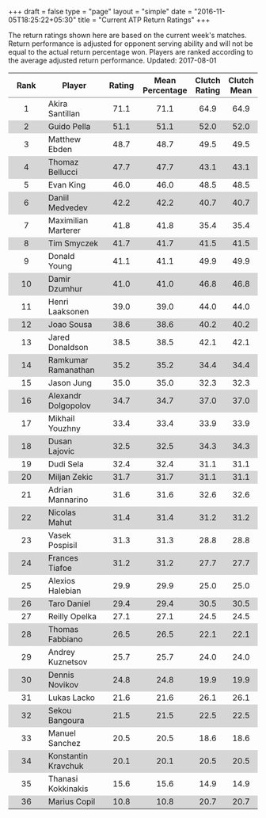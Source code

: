 +++
draft = false
type = "page" 
layout = "simple"
date = "2016-11-05T18:25:22+05:30"
title = "Current ATP Return Ratings"
+++

The return ratings shown here are based on the current week's matches. Return performance is adjusted for opponent serving ability and will not be equal to the actual return percentage won. Players are ranked according to the average adjusted return performance. Updated: 2017-08-01

<table class='gmisc_table' style='border-collapse: collapse; margin-top: 1em; margin-bottom: 1em;' >
<thead>
<tr>
<th style='border-bottom: 1px solid grey; border-top: 2px solid grey; text-align: center;'>Rank</th>
<th style='border-bottom: 1px solid grey; border-top: 2px solid grey; text-align: center;'>Player</th>
<th style='border-bottom: 1px solid grey; border-top: 2px solid grey; text-align: center;'>Rating</th>
<th style='border-bottom: 1px solid grey; border-top: 2px solid grey; text-align: center;'>Mean Percentage</th>
<th style='border-bottom: 1px solid grey; border-top: 2px solid grey; text-align: center;'>Clutch Rating</th>
<th style='border-bottom: 1px solid grey; border-top: 2px solid grey; text-align: center;'>Clutch Mean</th>
</tr>
</thead>
<tbody>
<tr>
<td style='width:40%; text-align: center;'>1</td>
<td style='width:40%; text-align: left;'>Akira Santillan</td>
<td style='width:40%; text-align: center;'>71.1</td>
<td style='width:40%; text-align: center;'>71.1</td>
<td style='width:40%; text-align: center;'>64.9</td>
<td style='width:40%; text-align: center;'>64.9</td>
</tr>
<tr style='background-color: #d6d6d6;'>
<td style='width:40%; background-color: #d6d6d6; text-align: center;'>2</td>
<td style='width:40%; background-color: #d6d6d6; text-align: left;'>Guido Pella</td>
<td style='width:40%; background-color: #d6d6d6; text-align: center;'>51.1</td>
<td style='width:40%; background-color: #d6d6d6; text-align: center;'>51.1</td>
<td style='width:40%; background-color: #d6d6d6; text-align: center;'>52.0</td>
<td style='width:40%; background-color: #d6d6d6; text-align: center;'>52.0</td>
</tr>
<tr>
<td style='width:40%; text-align: center;'>3</td>
<td style='width:40%; text-align: left;'>Matthew Ebden</td>
<td style='width:40%; text-align: center;'>48.7</td>
<td style='width:40%; text-align: center;'>48.7</td>
<td style='width:40%; text-align: center;'>49.5</td>
<td style='width:40%; text-align: center;'>49.5</td>
</tr>
<tr style='background-color: #d6d6d6;'>
<td style='width:40%; background-color: #d6d6d6; text-align: center;'>4</td>
<td style='width:40%; background-color: #d6d6d6; text-align: left;'>Thomaz Bellucci</td>
<td style='width:40%; background-color: #d6d6d6; text-align: center;'>47.7</td>
<td style='width:40%; background-color: #d6d6d6; text-align: center;'>47.7</td>
<td style='width:40%; background-color: #d6d6d6; text-align: center;'>43.1</td>
<td style='width:40%; background-color: #d6d6d6; text-align: center;'>43.1</td>
</tr>
<tr>
<td style='width:40%; text-align: center;'>5</td>
<td style='width:40%; text-align: left;'>Evan King</td>
<td style='width:40%; text-align: center;'>46.0</td>
<td style='width:40%; text-align: center;'>46.0</td>
<td style='width:40%; text-align: center;'>48.5</td>
<td style='width:40%; text-align: center;'>48.5</td>
</tr>
<tr style='background-color: #d6d6d6;'>
<td style='width:40%; background-color: #d6d6d6; text-align: center;'>6</td>
<td style='width:40%; background-color: #d6d6d6; text-align: left;'>Daniil Medvedev</td>
<td style='width:40%; background-color: #d6d6d6; text-align: center;'>42.2</td>
<td style='width:40%; background-color: #d6d6d6; text-align: center;'>42.2</td>
<td style='width:40%; background-color: #d6d6d6; text-align: center;'>40.7</td>
<td style='width:40%; background-color: #d6d6d6; text-align: center;'>40.7</td>
</tr>
<tr>
<td style='width:40%; text-align: center;'>7</td>
<td style='width:40%; text-align: left;'>Maximilian Marterer</td>
<td style='width:40%; text-align: center;'>41.8</td>
<td style='width:40%; text-align: center;'>41.8</td>
<td style='width:40%; text-align: center;'>35.4</td>
<td style='width:40%; text-align: center;'>35.4</td>
</tr>
<tr style='background-color: #d6d6d6;'>
<td style='width:40%; background-color: #d6d6d6; text-align: center;'>8</td>
<td style='width:40%; background-color: #d6d6d6; text-align: left;'>Tim Smyczek</td>
<td style='width:40%; background-color: #d6d6d6; text-align: center;'>41.7</td>
<td style='width:40%; background-color: #d6d6d6; text-align: center;'>41.7</td>
<td style='width:40%; background-color: #d6d6d6; text-align: center;'>41.5</td>
<td style='width:40%; background-color: #d6d6d6; text-align: center;'>41.5</td>
</tr>
<tr>
<td style='width:40%; text-align: center;'>9</td>
<td style='width:40%; text-align: left;'>Donald Young</td>
<td style='width:40%; text-align: center;'>41.1</td>
<td style='width:40%; text-align: center;'>41.1</td>
<td style='width:40%; text-align: center;'>49.9</td>
<td style='width:40%; text-align: center;'>49.9</td>
</tr>
<tr style='background-color: #d6d6d6;'>
<td style='width:40%; background-color: #d6d6d6; text-align: center;'>10</td>
<td style='width:40%; background-color: #d6d6d6; text-align: left;'>Damir Dzumhur</td>
<td style='width:40%; background-color: #d6d6d6; text-align: center;'>41.0</td>
<td style='width:40%; background-color: #d6d6d6; text-align: center;'>41.0</td>
<td style='width:40%; background-color: #d6d6d6; text-align: center;'>46.8</td>
<td style='width:40%; background-color: #d6d6d6; text-align: center;'>46.8</td>
</tr>
<tr>
<td style='width:40%; text-align: center;'>11</td>
<td style='width:40%; text-align: left;'>Henri Laaksonen</td>
<td style='width:40%; text-align: center;'>39.0</td>
<td style='width:40%; text-align: center;'>39.0</td>
<td style='width:40%; text-align: center;'>44.0</td>
<td style='width:40%; text-align: center;'>44.0</td>
</tr>
<tr style='background-color: #d6d6d6;'>
<td style='width:40%; background-color: #d6d6d6; text-align: center;'>12</td>
<td style='width:40%; background-color: #d6d6d6; text-align: left;'>Joao Sousa</td>
<td style='width:40%; background-color: #d6d6d6; text-align: center;'>38.6</td>
<td style='width:40%; background-color: #d6d6d6; text-align: center;'>38.6</td>
<td style='width:40%; background-color: #d6d6d6; text-align: center;'>40.2</td>
<td style='width:40%; background-color: #d6d6d6; text-align: center;'>40.2</td>
</tr>
<tr>
<td style='width:40%; text-align: center;'>13</td>
<td style='width:40%; text-align: left;'>Jared Donaldson</td>
<td style='width:40%; text-align: center;'>38.5</td>
<td style='width:40%; text-align: center;'>38.5</td>
<td style='width:40%; text-align: center;'>42.1</td>
<td style='width:40%; text-align: center;'>42.1</td>
</tr>
<tr style='background-color: #d6d6d6;'>
<td style='width:40%; background-color: #d6d6d6; text-align: center;'>14</td>
<td style='width:40%; background-color: #d6d6d6; text-align: left;'>Ramkumar Ramanathan</td>
<td style='width:40%; background-color: #d6d6d6; text-align: center;'>35.2</td>
<td style='width:40%; background-color: #d6d6d6; text-align: center;'>35.2</td>
<td style='width:40%; background-color: #d6d6d6; text-align: center;'>34.4</td>
<td style='width:40%; background-color: #d6d6d6; text-align: center;'>34.4</td>
</tr>
<tr>
<td style='width:40%; text-align: center;'>15</td>
<td style='width:40%; text-align: left;'>Jason Jung</td>
<td style='width:40%; text-align: center;'>35.0</td>
<td style='width:40%; text-align: center;'>35.0</td>
<td style='width:40%; text-align: center;'>32.3</td>
<td style='width:40%; text-align: center;'>32.3</td>
</tr>
<tr style='background-color: #d6d6d6;'>
<td style='width:40%; background-color: #d6d6d6; text-align: center;'>16</td>
<td style='width:40%; background-color: #d6d6d6; text-align: left;'>Alexandr Dolgopolov</td>
<td style='width:40%; background-color: #d6d6d6; text-align: center;'>34.7</td>
<td style='width:40%; background-color: #d6d6d6; text-align: center;'>34.7</td>
<td style='width:40%; background-color: #d6d6d6; text-align: center;'>37.0</td>
<td style='width:40%; background-color: #d6d6d6; text-align: center;'>37.0</td>
</tr>
<tr>
<td style='width:40%; text-align: center;'>17</td>
<td style='width:40%; text-align: left;'>Mikhail Youzhny</td>
<td style='width:40%; text-align: center;'>33.4</td>
<td style='width:40%; text-align: center;'>33.4</td>
<td style='width:40%; text-align: center;'>33.9</td>
<td style='width:40%; text-align: center;'>33.9</td>
</tr>
<tr style='background-color: #d6d6d6;'>
<td style='width:40%; background-color: #d6d6d6; text-align: center;'>18</td>
<td style='width:40%; background-color: #d6d6d6; text-align: left;'>Dusan Lajovic</td>
<td style='width:40%; background-color: #d6d6d6; text-align: center;'>32.5</td>
<td style='width:40%; background-color: #d6d6d6; text-align: center;'>32.5</td>
<td style='width:40%; background-color: #d6d6d6; text-align: center;'>34.3</td>
<td style='width:40%; background-color: #d6d6d6; text-align: center;'>34.3</td>
</tr>
<tr>
<td style='width:40%; text-align: center;'>19</td>
<td style='width:40%; text-align: left;'>Dudi Sela</td>
<td style='width:40%; text-align: center;'>32.4</td>
<td style='width:40%; text-align: center;'>32.4</td>
<td style='width:40%; text-align: center;'>31.1</td>
<td style='width:40%; text-align: center;'>31.1</td>
</tr>
<tr style='background-color: #d6d6d6;'>
<td style='width:40%; background-color: #d6d6d6; text-align: center;'>20</td>
<td style='width:40%; background-color: #d6d6d6; text-align: left;'>Miljan Zekic</td>
<td style='width:40%; background-color: #d6d6d6; text-align: center;'>31.7</td>
<td style='width:40%; background-color: #d6d6d6; text-align: center;'>31.7</td>
<td style='width:40%; background-color: #d6d6d6; text-align: center;'>31.1</td>
<td style='width:40%; background-color: #d6d6d6; text-align: center;'>31.1</td>
</tr>
<tr>
<td style='width:40%; text-align: center;'>21</td>
<td style='width:40%; text-align: left;'>Adrian Mannarino</td>
<td style='width:40%; text-align: center;'>31.6</td>
<td style='width:40%; text-align: center;'>31.6</td>
<td style='width:40%; text-align: center;'>32.6</td>
<td style='width:40%; text-align: center;'>32.6</td>
</tr>
<tr style='background-color: #d6d6d6;'>
<td style='width:40%; background-color: #d6d6d6; text-align: center;'>22</td>
<td style='width:40%; background-color: #d6d6d6; text-align: left;'>Nicolas Mahut</td>
<td style='width:40%; background-color: #d6d6d6; text-align: center;'>31.4</td>
<td style='width:40%; background-color: #d6d6d6; text-align: center;'>31.4</td>
<td style='width:40%; background-color: #d6d6d6; text-align: center;'>31.2</td>
<td style='width:40%; background-color: #d6d6d6; text-align: center;'>31.2</td>
</tr>
<tr>
<td style='width:40%; text-align: center;'>23</td>
<td style='width:40%; text-align: left;'>Vasek Pospisil</td>
<td style='width:40%; text-align: center;'>31.3</td>
<td style='width:40%; text-align: center;'>31.3</td>
<td style='width:40%; text-align: center;'>28.8</td>
<td style='width:40%; text-align: center;'>28.8</td>
</tr>
<tr style='background-color: #d6d6d6;'>
<td style='width:40%; background-color: #d6d6d6; text-align: center;'>24</td>
<td style='width:40%; background-color: #d6d6d6; text-align: left;'>Frances Tiafoe</td>
<td style='width:40%; background-color: #d6d6d6; text-align: center;'>31.2</td>
<td style='width:40%; background-color: #d6d6d6; text-align: center;'>31.2</td>
<td style='width:40%; background-color: #d6d6d6; text-align: center;'>27.7</td>
<td style='width:40%; background-color: #d6d6d6; text-align: center;'>27.7</td>
</tr>
<tr>
<td style='width:40%; text-align: center;'>25</td>
<td style='width:40%; text-align: left;'>Alexios Halebian</td>
<td style='width:40%; text-align: center;'>29.9</td>
<td style='width:40%; text-align: center;'>29.9</td>
<td style='width:40%; text-align: center;'>25.0</td>
<td style='width:40%; text-align: center;'>25.0</td>
</tr>
<tr style='background-color: #d6d6d6;'>
<td style='width:40%; background-color: #d6d6d6; text-align: center;'>26</td>
<td style='width:40%; background-color: #d6d6d6; text-align: left;'>Taro Daniel</td>
<td style='width:40%; background-color: #d6d6d6; text-align: center;'>29.4</td>
<td style='width:40%; background-color: #d6d6d6; text-align: center;'>29.4</td>
<td style='width:40%; background-color: #d6d6d6; text-align: center;'>30.5</td>
<td style='width:40%; background-color: #d6d6d6; text-align: center;'>30.5</td>
</tr>
<tr>
<td style='width:40%; text-align: center;'>27</td>
<td style='width:40%; text-align: left;'>Reilly Opelka</td>
<td style='width:40%; text-align: center;'>27.1</td>
<td style='width:40%; text-align: center;'>27.1</td>
<td style='width:40%; text-align: center;'>24.5</td>
<td style='width:40%; text-align: center;'>24.5</td>
</tr>
<tr style='background-color: #d6d6d6;'>
<td style='width:40%; background-color: #d6d6d6; text-align: center;'>28</td>
<td style='width:40%; background-color: #d6d6d6; text-align: left;'>Thomas Fabbiano</td>
<td style='width:40%; background-color: #d6d6d6; text-align: center;'>26.5</td>
<td style='width:40%; background-color: #d6d6d6; text-align: center;'>26.5</td>
<td style='width:40%; background-color: #d6d6d6; text-align: center;'>22.1</td>
<td style='width:40%; background-color: #d6d6d6; text-align: center;'>22.1</td>
</tr>
<tr>
<td style='width:40%; text-align: center;'>29</td>
<td style='width:40%; text-align: left;'>Andrey Kuznetsov</td>
<td style='width:40%; text-align: center;'>25.7</td>
<td style='width:40%; text-align: center;'>25.7</td>
<td style='width:40%; text-align: center;'>24.0</td>
<td style='width:40%; text-align: center;'>24.0</td>
</tr>
<tr style='background-color: #d6d6d6;'>
<td style='width:40%; background-color: #d6d6d6; text-align: center;'>30</td>
<td style='width:40%; background-color: #d6d6d6; text-align: left;'>Dennis Novikov</td>
<td style='width:40%; background-color: #d6d6d6; text-align: center;'>24.8</td>
<td style='width:40%; background-color: #d6d6d6; text-align: center;'>24.8</td>
<td style='width:40%; background-color: #d6d6d6; text-align: center;'>19.9</td>
<td style='width:40%; background-color: #d6d6d6; text-align: center;'>19.9</td>
</tr>
<tr>
<td style='width:40%; text-align: center;'>31</td>
<td style='width:40%; text-align: left;'>Lukas Lacko</td>
<td style='width:40%; text-align: center;'>21.6</td>
<td style='width:40%; text-align: center;'>21.6</td>
<td style='width:40%; text-align: center;'>26.1</td>
<td style='width:40%; text-align: center;'>26.1</td>
</tr>
<tr style='background-color: #d6d6d6;'>
<td style='width:40%; background-color: #d6d6d6; text-align: center;'>32</td>
<td style='width:40%; background-color: #d6d6d6; text-align: left;'>Sekou Bangoura</td>
<td style='width:40%; background-color: #d6d6d6; text-align: center;'>21.5</td>
<td style='width:40%; background-color: #d6d6d6; text-align: center;'>21.5</td>
<td style='width:40%; background-color: #d6d6d6; text-align: center;'>22.5</td>
<td style='width:40%; background-color: #d6d6d6; text-align: center;'>22.5</td>
</tr>
<tr>
<td style='width:40%; text-align: center;'>33</td>
<td style='width:40%; text-align: left;'>Manuel Sanchez</td>
<td style='width:40%; text-align: center;'>20.5</td>
<td style='width:40%; text-align: center;'>20.5</td>
<td style='width:40%; text-align: center;'>18.6</td>
<td style='width:40%; text-align: center;'>18.6</td>
</tr>
<tr style='background-color: #d6d6d6;'>
<td style='width:40%; background-color: #d6d6d6; text-align: center;'>34</td>
<td style='width:40%; background-color: #d6d6d6; text-align: left;'>Konstantin Kravchuk</td>
<td style='width:40%; background-color: #d6d6d6; text-align: center;'>20.1</td>
<td style='width:40%; background-color: #d6d6d6; text-align: center;'>20.1</td>
<td style='width:40%; background-color: #d6d6d6; text-align: center;'>20.5</td>
<td style='width:40%; background-color: #d6d6d6; text-align: center;'>20.5</td>
</tr>
<tr>
<td style='width:40%; text-align: center;'>35</td>
<td style='width:40%; text-align: left;'>Thanasi Kokkinakis</td>
<td style='width:40%; text-align: center;'>15.6</td>
<td style='width:40%; text-align: center;'>15.6</td>
<td style='width:40%; text-align: center;'>14.9</td>
<td style='width:40%; text-align: center;'>14.9</td>
</tr>
<tr style='background-color: #d6d6d6;'>
<td style='width:40%; background-color: #d6d6d6; border-bottom: 2px solid grey; text-align: center;'>36</td>
<td style='width:40%; background-color: #d6d6d6; border-bottom: 2px solid grey; text-align: left;'>Marius Copil</td>
<td style='width:40%; background-color: #d6d6d6; border-bottom: 2px solid grey; text-align: center;'>10.8</td>
<td style='width:40%; background-color: #d6d6d6; border-bottom: 2px solid grey; text-align: center;'>10.8</td>
<td style='width:40%; background-color: #d6d6d6; border-bottom: 2px solid grey; text-align: center;'>20.7</td>
<td style='width:40%; background-color: #d6d6d6; border-bottom: 2px solid grey; text-align: center;'>20.7</td>
</tr>
</tbody>
</table>
